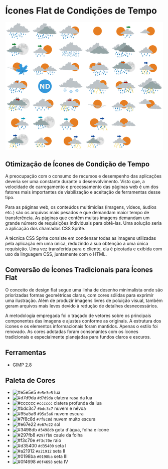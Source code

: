 # Ícones Flat de Condições de Tempo

![CSS Sprite dos Ícones Flat](https://raw.githubusercontent.com/mpsacademico/ptflaticon/master/css-sprite/m/m.png)

## Otimização de Ícones de Condição de Tempo  

A preocupação com o consumo de recursos e desempenho das aplicações deveria ser uma constante durante o desenvolvimento. Visto que, a velocidade de carregamento e processamento das páginas web é um dos fatores mais importantes de viabilização e aceitação de ferramentas desse tipo.  

Para as páginas web, os conteúdos multimídias (imagens, vídeos, áudios etc.) são os arquivos mais pesados e que demandam maior tempo de transferência. As páginas que contêm muitas imagens demandam um grande número de requisições individuais para obtê-las. Uma solução seria a aplicação dos chamados CSS Sprite.  

A técnica CSS Sprite consiste em condensar todas as imagens utilizadas pela aplicação em uma única, reduzindo a sua obtenção a uma única requisição. Uma vez transferida para o cliente, ela é picotada e exibida com uso da linguagem CSS, juntamente com o HTML.

## Conversão de Ícones Tradicionais para Ícones Flat

O conceito de design flat segue uma linha de desenho minimalista onde são priorizadas formas geométricas claras, com cores sólidas para exprimir uma ilustração. Além de produzir imagens livres de poluição visual, também geram arquivos mais leves devido à redução de detalhes desnecessários.

A metodologia empregada foi o traçado de vetores sobre os principais componentes das imagens e ajustes conforme as originais. A estrutura dos ícones e os elementos informacionais foram mantidos. Apenas o estilo foi renovado. As cores adotadas foram consonantes com os ícones tradicionais e especialmente planejadas para fundos claros e escuros. 

## Ferramentas

- GIMP 2.8

## Paleta de Cores

- ![#e5e5e5](https://placehold.it/15/e5e5e5/000000?text=+) `#e5e5e5` lua
- ![#d7d9da](https://placehold.it/15/d7d9da/000000?text=+) `#d7d9da` clatera rasa da lua
- ![#cccccc](https://placehold.it/15/cccccc/000000?text=+) `#cccccc` clatera profunda da lua
- ![#bdc3c7](https://placehold.it/15/bdc3c7/000000?text=+) `#bdc3c7` nuvem e névoa
- ![#95a5a6](https://placehold.it/15/95a5a6/000000?text=+) `#95a5a6` nuvem escura
- ![#7f8c8d](https://placehold.it/15/7f8c8d/000000?text=+) `#7f8c8d` nuvem muito escura
- ![#e67e22](https://placehold.it/15/e67e22/000000?text=+) `#e67e22` sol
- ![#3498db](https://placehold.it/15/3498db/000000?text=+) `#3498db` gota d'água, folha e ícone
- ![#297fb8](https://placehold.it/15/297fb8/000000?text=+) `#297fb8` caule da folha
- ![#f3c70e](https://placehold.it/15/f3c70e/000000?text=+) `#f3c70e` raio
- ![#d35400](https://placehold.it/15/d35400/000000?text=+) `#d35400` seta I
- ![#a21912](https://placehold.it/15/a21912/000000?text=+) `#a21912` seta II
- ![#0198ba](https://placehold.it/15/0198ba/000000?text=+) `#0198ba` seta III
- ![#0f4698](https://placehold.it/15/0f4698/000000?text=+) `#0f4698` seta IV
